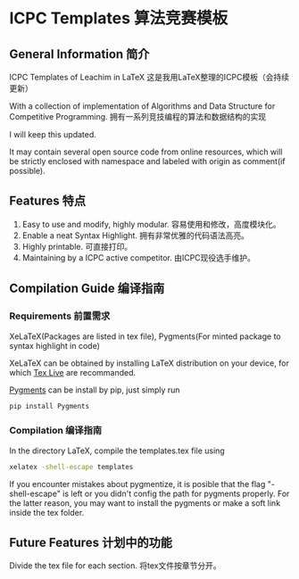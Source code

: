 # ICPC Templates 算法竞赛模板
## General Information 简介

ICPC Templates of Leachim in LaTeX
这是我用LaTeX整理的ICPC模板（会持续更新）

With a collection of implementation of Algorithms and Data Structure for Competitive Programming.
拥有一系列竞技编程的算法和数据结构的实现

I will keep this updated.

It may contain several open source code from online resources, which will be strictly enclosed with namespace and labeled with origin as comment(if possible).

## Features 特点

1. Easy to use and modify, highly modular. 容易使用和修改，高度模块化。
2. Enable a neat Syntax Highlight. 拥有非常优雅的代码语法高亮。
3. Highly printable. 可直接打印。
4. Maintaining by a ICPC active competitor. 由ICPC现役选手维护。

## Compilation Guide 编译指南

### Requirements 前置需求

XeLaTeX(Packages are listed in tex file), Pygments(For minted package to syntax highlight in code)

XeLaTeX can be obtained by installing LaTeX distribution on your device, for which [Tex Live](https://www.tug.org/texlive/) are recommanded.

[Pygments](https://pygments.org/) can be install by pip, just simply run
```bash
pip install Pygments
```

### Compilation 编译指南

In the directory LaTeX, compile the templates.tex file using

```bash
xelatex -shell-escape templates
```
If you encounter mistakes about pygmentize, it is posible that the flag "-shell-escape" is left or you didn't config the path for pygments properly.
For the latter reason, you may want to install the pygments or make a soft link inside the tex folder.


## Future Features 计划中的功能

Divide the tex file for each section. 将tex文件按章节分开。

